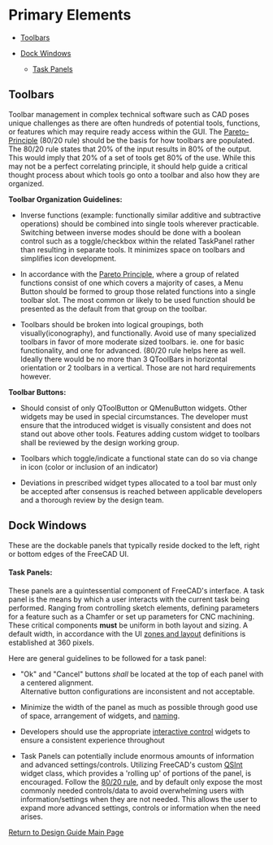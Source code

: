 # Primary Elements

- [Toolbars](#toolbars)

- [Dock Windows](#dock-windows)

  - [Task Panels](#task-panels)

## Toolbars

Toolbar management in complex technical software such as CAD poses unique challenges as there are often hundreds of potential tools, functions, or features which may require ready access within the GUI. The [Pareto-Principle]((laws-of-ux.md#pareto-principle)) (80/20 rule) should be the basis for how toolbars are populated. The 80/20 rule states that 20% of the input results in 80% of the output. This would imply that 20% of a set of tools get 80% of the use. While this may not be a perfect correlating principle, it should help guide a critical thought process about which tools go onto a toolbar and also how they are organized.

**Toolbar Organization Guidelines:**

- Inverse functions (example: functionally similar additive and subtractive operations) should be combined into single tools wherever practicable. Switching between inverse modes should be done with a boolean control such as a toggle/checkbox within the related TaskPanel rather than resulting in separate tools. It minimizes space on toolbars and simplifies icon development.

- In accordance with the [Pareto Principle](./laws-of-ux.md#pareto-principle), where a group of related functions consist of one which covers a majority of cases, a Menu Button should be formed to group those related functions into a single toolbar slot. The most common or likely to be used function should be presented as the default from that group on the toolbar.

- Toolbars should be broken into logical groupings, both visually(iconography), and functionally. Avoid use of many specialized toolbars in favor of more moderate sized toolbars. ie. one for basic functionality, and one for advanced. (80/20 rule helps here as well. Ideally there would be no more than 3 QToolBars in horizontal orientation or 2 toolbars in a vertical. Those are not hard requirements however.

**Toolbar Buttons:**

- Should consist of only QToolButton or QMenuButton widgets. Other widgets may be used in special circumstances. The developer must ensure that the introduced widget is visually consistent and does not stand out above other tools. Features adding custom widget to toolbars shall be reviewed by the design working group.

- Toolbars which toggle/indicate a functional state can do so via change in icon (color or inclusion of an indicator)

- Deviations in prescribed widget types allocated to a tool bar must only be accepted after consensus is reached between applicable developers and a thorough review by the design team.

## Dock Windows

These are the dockable panels that typically reside docked to the left, right or bottom edges of the FreeCAD UI.

#### Task Panels:

These panels are a quintessential component of FreeCAD's interface. A task panel is the means by which a user interacts with the current task being performed. Ranging from controlling sketch elements, defining parameters for a feature such as a Chamfer or set up parameters for CNC machining. These critical components **must** be uniform in both layout and sizing. A default width, in accordance with the UI [zones and layout](./zones) definitions is established at 360 pixels.

Here are general guidelines to be followed for a task panel:

- "Ok" and "Cancel" buttons *shall* be located at the top of each panel with a centered alignment.\
Alternative button configurations are inconsistent and not acceptable.

- Minimize the width of the panel as much as possible through good use of space, arrangement of widgets, and [naming](./naming).

- Developers should use the appropriate [interactive control](./interactive) widgets to ensure a consistent experience throughout

- Task Panels can potentially include enormous amounts of information and advanced settings/controls. Utilizing FreeCAD's custom [QSInt](https://freecad.github.io/SourceDoc/d9/d11/namespaceQSint.html) widget class, which provides a 'rolling up' of portions of the panel, is encouraged. Follow the [80/20 rule](laws-of-ux.md#pareto-principle), and by default only expose the most commonly needed controls/data to avoid overwhelming users with information/settings when they are not needed. This allows the user to expand more advanced settings, controls or information when the need arises.

[Return to Design Guide Main Page](.)
